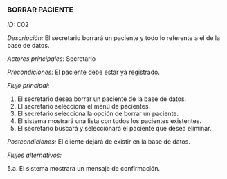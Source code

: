 ### **BORRAR PACIENTE**
*ID:* C02       

*Descripción:* El secretario borrará un paciente y todo lo referente a el de la base de datos.

*Actores principales:* Secretario

*Precondiciones:*
El paciente debe estar ya registrado.

*Flujo principal:*
1. El secretario desea borrar un paciente de la base de datos.
2. El secretario selecciona el menú de pacientes.
3. El secretario selecciona la opción de borrar un paciente.
4. El sistema mostrará una lista con todos los pacientes existentes.
5. El secretario buscará y seleccionará el paciente que desea eliminar.

*Postcondiciones:*
El cliente dejará de existir en la base de datos.

*Flujos alternativos:*

5.a. El sistema mostrara un mensaje de confirmación.
